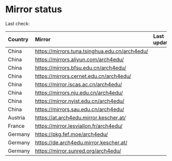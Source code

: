 <script src="./time.js"></script>
# Mirror status
Last check: <script type="text/javascript">localize(1704795590.111896);</script>

|Country|Mirror|Last update|
|:------|:-----|:----------|
|China|https://mirrors.tuna.tsinghua.edu.cn/arch4edu/|<script type="text/javascript">localize(1704781972);</script>|
|China|https://mirrors.aliyun.com/arch4edu/|<script type="text/javascript">localize(1704738715);</script>|
|China|https://mirrors.bfsu.edu.cn/arch4edu/|<script type="text/javascript">localize(1704781972);</script>|
|China|https://mirrors.cernet.edu.cn/arch4edu/|<script type="text/javascript">localize(1704781972);</script>|
|China|https://mirror.iscas.ac.cn/arch4edu/|<script type="text/javascript">localize(1704695520);</script>|
|China|https://mirrors.nju.edu.cn/arch4edu/|<script type="text/javascript">localize(1704738715);</script>|
|China|https://mirror.nyist.edu.cn/arch4edu/|<script type="text/javascript">localize(1704738715);</script>|
|China|https://mirrors.sau.edu.cn/arch4edu/|<script type="text/javascript">localize(1704738715);</script>|
|Austria|https://at.arch4edu.mirror.kescher.at/|<script type="text/javascript">localize(1704781972);</script>|
|France|https://mirror.lesviallon.fr/arch4edu/|<script type="text/javascript">localize(1704738715);</script>|
|Germany|https://pkg.fef.moe/arch4edu/|<script type="text/javascript">localize(1704781972);</script>|
|Germany|https://de.arch4edu.mirror.kescher.at/|<script type="text/javascript">localize(1704781972);</script>|
|Germany|https://mirror.sunred.org/arch4edu/|<script type="text/javascript">localize(1704781972);</script>|

<script src="./tablefilter/tablefilter.js"></script>
<script src="./table.js"></script>